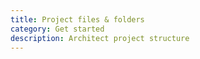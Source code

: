 ```yaml
---
title: Project files & folders
category: Get started
description: Architect project structure
---
```

